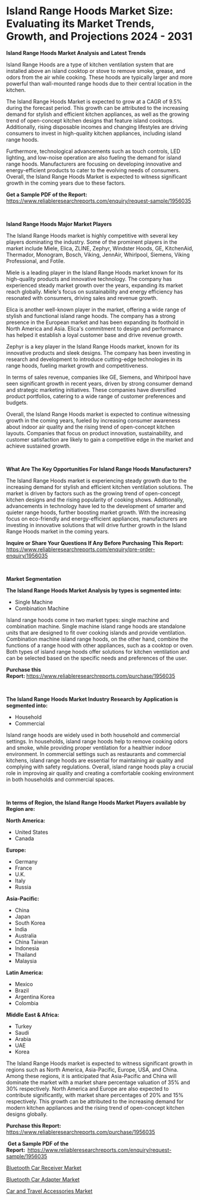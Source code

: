 <p><h1>Island Range Hoods Market Size: Evaluating its Market Trends, Growth, and Projections 2024 - 2031</h1></p><p><strong>Island Range Hoods Market Analysis and Latest Trends</strong></p>
<p><p>Island Range Hoods are a type of kitchen ventilation system that are installed above an island cooktop or stove to remove smoke, grease, and odors from the air while cooking. These hoods are typically larger and more powerful than wall-mounted range hoods due to their central location in the kitchen.</p><p>The Island Range Hoods Market is expected to grow at a CAGR of 9.5% during the forecast period. This growth can be attributed to the increasing demand for stylish and efficient kitchen appliances, as well as the growing trend of open-concept kitchen designs that feature island cooktops. Additionally, rising disposable incomes and changing lifestyles are driving consumers to invest in high-quality kitchen appliances, including island range hoods.</p><p>Furthermore, technological advancements such as touch controls, LED lighting, and low-noise operation are also fueling the demand for island range hoods. Manufacturers are focusing on developing innovative and energy-efficient products to cater to the evolving needs of consumers. Overall, the Island Range Hoods Market is expected to witness significant growth in the coming years due to these factors.</p></p>
<p><strong>Get a Sample PDF of the Report:&nbsp;</strong> <a href="https://www.reliableresearchreports.com/enquiry/request-sample/1956035">https://www.reliableresearchreports.com/enquiry/request-sample/1956035</a></p>
<p>&nbsp;</p>
<p><strong>Island Range Hoods Major Market Players</strong></p>
<p><p>The Island Range Hoods market is highly competitive with several key players dominating the industry. Some of the prominent players in the market include Miele, Elica, ZLINE, Zephyr, Windster Hoods, GE, KitchenAid, Thermador, Monogram, Bosch, Viking, JennAir, Whirlpool, Siemens, Viking Professional, and Fotile.</p><p>Miele is a leading player in the Island Range Hoods market known for its high-quality products and innovative technology. The company has experienced steady market growth over the years, expanding its market reach globally. Miele's focus on sustainability and energy efficiency has resonated with consumers, driving sales and revenue growth.</p><p>Elica is another well-known player in the market, offering a wide range of stylish and functional island range hoods. The company has a strong presence in the European market and has been expanding its foothold in North America and Asia. Elica's commitment to design and performance has helped it establish a loyal customer base and drive revenue growth.</p><p>Zephyr is a key player in the Island Range Hoods market, known for its innovative products and sleek designs. The company has been investing in research and development to introduce cutting-edge technologies in its range hoods, fueling market growth and competitiveness.</p><p>In terms of sales revenue, companies like GE, Siemens, and Whirlpool have seen significant growth in recent years, driven by strong consumer demand and strategic marketing initiatives. These companies have diversified product portfolios, catering to a wide range of customer preferences and budgets.</p><p>Overall, the Island Range Hoods market is expected to continue witnessing growth in the coming years, fueled by increasing consumer awareness about indoor air quality and the rising trend of open-concept kitchen layouts. Companies that focus on product innovation, sustainability, and customer satisfaction are likely to gain a competitive edge in the market and achieve sustained growth.</p></p>
<p>&nbsp;</p>
<p><strong>What Are The Key Opportunities For Island Range Hoods Manufacturers?</strong></p>
<p><p>The Island Range Hoods market is experiencing steady growth due to the increasing demand for stylish and efficient kitchen ventilation solutions. The market is driven by factors such as the growing trend of open-concept kitchen designs and the rising popularity of cooking shows. Additionally, advancements in technology have led to the development of smarter and quieter range hoods, further boosting market growth. With the increasing focus on eco-friendly and energy-efficient appliances, manufacturers are investing in innovative solutions that will drive further growth in the Island Range Hoods market in the coming years.</p></p>
<p><strong>Inquire or Share Your Questions If Any Before Purchasing This Report:</strong> <a href="https://www.reliableresearchreports.com/enquiry/pre-order-enquiry/1956035">https://www.reliableresearchreports.com/enquiry/pre-order-enquiry/1956035</a></p>
<p>&nbsp;</p>
<p><strong>Market Segmentation</strong></p>
<p><strong>The Island Range Hoods Market Analysis by types is segmented into:</strong></p>
<p><ul><li>Single Machine</li><li>Combination Machine</li></ul></p>
<p><p>Island range hoods come in two market types: single machine and combination machine. Single machine island range hoods are standalone units that are designed to fit over cooking islands and provide ventilation. Combination machine island range hoods, on the other hand, combine the functions of a range hood with other appliances, such as a cooktop or oven. Both types of island range hoods offer solutions for kitchen ventilation and can be selected based on the specific needs and preferences of the user.</p></p>
<p><strong>Purchase this Report:&nbsp;</strong><a href="https://www.reliableresearchreports.com/purchase/1956035">https://www.reliableresearchreports.com/purchase/1956035</a></p>
<p>&nbsp;</p>
<p><strong>The Island Range Hoods Market Industry Research by Application is segmented into:</strong></p>
<p><ul><li>Household</li><li>Commercial</li></ul></p>
<p><p>Island range hoods are widely used in both household and commercial settings. In households, island range hoods help to remove cooking odors and smoke, while providing proper ventilation for a healthier indoor environment. In commercial settings such as restaurants and commercial kitchens, island range hoods are essential for maintaining air quality and complying with safety regulations. Overall, island range hoods play a crucial role in improving air quality and creating a comfortable cooking environment in both households and commercial spaces.</p></p>
<p>&nbsp;</p>
<p><strong>In terms of Region, the Island Range Hoods Market Players available by Region are:</strong></p>
<p>
    <p> <strong> North America: </strong>
        <ul>
            <li>United States</li>
            <li>Canada</li>
        </ul>
        </p> 
    <p> <strong> Europe: </strong>
        <ul>
            <li>Germany</li>
            <li>France</li>
            <li>U.K.</li>
            <li>Italy</li>
            <li>Russia</li>
        </ul>
        </p> 
    <p> <strong> Asia-Pacific: </strong>
        <ul>
            <li>China</li>
            <li>Japan</li>
            <li>South Korea</li>
            <li>India</li>
            <li>Australia</li>
            <li>China Taiwan</li>
            <li>Indonesia</li>
            <li>Thailand</li>
            <li>Malaysia</li>
        </ul>
        </p> 
    <p> <strong> Latin America: </strong>
        <ul>
            <li>Mexico</li>
            <li>Brazil</li>
            <li>Argentina Korea</li>
            <li>Colombia</li>
        </ul>
        </p> 
    <p> <strong> Middle East & Africa: </strong>
        <ul>
            <li>Turkey</li>
            <li>Saudi</li>
            <li>Arabia</li>
            <li>UAE</li>
            <li>Korea</li>
        </ul>
    </p>
    </p>
<p><p>The Island Range Hoods market is expected to witness significant growth in regions such as North America, Asia-Pacific, Europe, USA, and China. Among these regions, it is anticipated that Asia-Pacific and China will dominate the market with a market share percentage valuation of 35% and 30% respectively. North America and Europe are also expected to contribute significantly, with market share percentages of 20% and 15% respectively. This growth can be attributed to the increasing demand for modern kitchen appliances and the rising trend of open-concept kitchen designs globally.</p></p>
<p><strong>Purchase this Report: </strong><a href="https://www.reliableresearchreports.com/purchase/1956035">https://www.reliableresearchreports.com/purchase/1956035</a></p>
<p>&nbsp;<strong>Get a Sample PDF of the Report:&nbsp;&nbsp;</strong><a href="https://www.reliableresearchreports.com/enquiry/request-sample/1956035">https://www.reliableresearchreports.com/enquiry/request-sample/1956035</a></p>
<p><strong></strong></p>
<p><p><a href="https://github.com/beatblasta/Market-Research-Report-List-2/blob/main/bluetooth-car-receiver-market.md">Bluetooth Car Receiver Market</a></p><p><a href="https://github.com/shotows/Market-Research-Report-List-1/blob/main/bluetooth-car-adapter-market.md">Bluetooth Car Adapter Market</a></p><p><a href="https://github.com/angelajermaine/Market-Research-Report-List-2/blob/main/car-and-travel-accessories-market.md">Car and Travel Accessories Market</a></p></p>